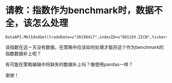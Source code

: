 # 请教：指数作为benchmark时，数据不全，该怎么处理

```
DataAPI.MktIdxdGet(tradeDate=u"20150417",indexID=u"801193.ZICN",ticker=u"",beginDate=u"",endDate=u"",exchangeCD=u"XSHE,XSHG",field=u"",pandas="1")
```
该指数在这一天没有数据，在策略中应该如何处理才能将这个作为benchmark的指数数据补上呢？

有可能在策略编辑中将缺失的数据补上吗？像使用pandas一样？

谢谢！